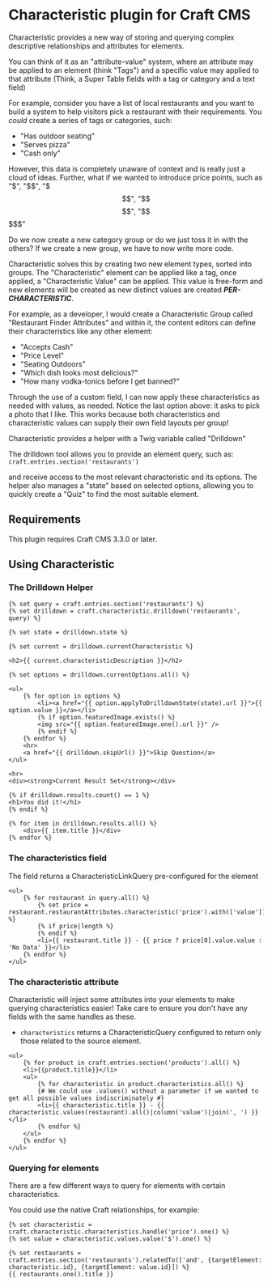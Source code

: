 # Characteristic plugin for Craft CMS

Characteristic provides a new way of storing and querying complex
descriptive relationships and attributes for elements. 

You can think of it as an "attribute-value" system, where an attribute
may be applied to an element (think "Tags") and a specific value may 
applied to that attribute (Think, a Super Table fields with a tag or 
category and a text field)

For example, consider you have a list of local restaurants and you want
to build a system to help visitors pick a restaurant with their
requirements. You *could* create a series of tags or categories, such:
- "Has outdoor seating"
- "Serves pizza"
- "Cash only"

However, this data is completely unaware of context and is really just
a cloud of ideas. Further, what if we wanted to introduce price points,
such as "$", "$$", "$$$", "$$$$", "$$$$$"

Do we now create a new category group or do we just toss it in with the
others? If we create a new group, we have to now write more code.

Characteristic solves this by creating two new element types, sorted
into groups. The "Characteristic" element can be applied like a tag,
once applied, a "Characteristic Value" can be applied. This value is
free-form and new elements will be created as new distinct values
are created ***PER-CHARACTERISTIC***. 

For example, as a developer, I would create a Characteristic Group
called "Restaurant Finder Attributes" and within it, the content editors
can define their characteristics like any other element:
- "Accepts Cash"
- "Price Level"
- "Seating Outdoors"
- "Which dish looks most delicious?"
- "How many vodka-tonics before I get banned?"

Through the use of a custom field, I can now apply these characteristics
as needed with values, as needed. Notice the last option above: it asks 
to pick a photo that I like. This works because both characteristics and
characteristic values can supply their own field layouts per group!

Characteristic provides a helper with a Twig variable called "Drilldown"

The drilldown tool allows you to provide an element query, such as:
`craft.entries.section('restaurants')`

and receive access to the most relevant characteristic and its options.
The helper also manages a "state" based on selected options, allowing
you to quickly create a "Quiz" to find the most suitable element.

## Requirements

This plugin requires Craft CMS 3.3.0 or later.

## Using Characteristic

### The Drilldown Helper
```twig
{% set query = craft.entries.section('restaurants') %}
{% set drilldown = craft.characteristic.drilldown('restaurants', query) %}

{% set state = drilldown.state %}

{% set current = drilldown.currentCharacteristic %}

<h2>{{ current.characteristicDescription }}</h2>

{% set options = drilldown.currentOptions.all() %}

<ul>
    {% for option in options %}
        <li><a href="{{ option.applyToDrilldownState(state).url }}">{{ option.value }}</a></li>
        {% if option.featuredImage.exists() %}
        <img src="{{ option.featuredImage.one().url }}" />
        {% endif %}
    {% endfor %}
    <hr>
    <a href="{{ drilldown.skipUrl() }}">Skip Question</a>
</ul>

<hr>
<div><strong>Current Result Set</strong></div>

{% if drilldown.results.count() == 1 %}
<h1>You did it!</h1>
{% endif %}

{% for item in drilldown.results.all() %}
    <div>{{ item.title }}</div>
{% endfor %}
```

### The characteristics field
The field returns a CharacteristicLinkQuery pre-configured for the element
```twig
<ul>
    {% for restaurant in query.all() %}
        {% set price = restaurant.restaurantAttributes.characteristic('price').with(['value']).all() %}
        {% if price|length %}
        {% endif %}
        <li>{{ restaurant.title }} - {{ price ? price[0].value.value : 'No Data' }}</li>
    {% endfor %}
</ul>
```

### The characteristic attribute
Characteristic will inject some attributes into your elements to make
querying characteristics easier! Take care to ensure you don't have any
fields with the same handles as these.

- `characteristics` returns a CharacteristicQuery configured to return
only those related to the source element.

```twig
<ul>
    {% for product in craft.entries.section('products').all() %}
    <li>{{product.title}}</li>
    <ul>
        {% for characteristic in product.characteristics.all() %}
        {# We could use .values() without a parameter if we wanted to get all possible values indiscriminately #}
        <li>{{ characteristic.title }} - {{ characteristic.values(restaurant).all()|column('value')|join(', ') }}</li>
        {% endfor %}
    </ul>
    {% endfor %}
</ul>
```

### Querying for elements
There are a few different ways to query for elements with certain characteristics.

You could use the native Craft relationships, for example:
```
{% set characteristic = craft.characteristic.characteristics.handle('price').one() %}
{% set value = characteristic.values.value('$').one() %}

{% set restaurants = craft.entries.section('restaurants').relatedTo(['and', {targetElement: characteristic.id}, {targetElement: value.id}]) %}
{{ restaurants.one().title }}
```